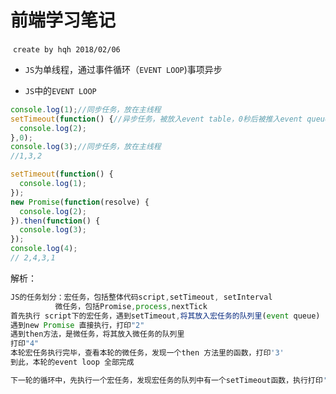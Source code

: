 #  前端学习笔记

​	`create by hqh 2018/02/06`

* `JS`为单线程，通过事件循环（`EVENT LOOP`)事项异步

*  `JS`中的`EVENT LOOP`

  ```js
  console.log(1);//同步任务，放在主线程
  setTimeout(function() {//异步任务，被放入event table，0秒后被推入event queue里
    console.log(2);
  },0);
  console.log(3);//同步任务，放在主线程
  //1,3,2
  ```

  ```js
  setTimeout(function() {
    console.log(1);
  });
  new Promise(function(resolve) {
    console.log(2);
  }).then(function() {
    console.log(3);
  });
  console.log(4);
  // 2,4,3,1
  ```

  解析：

  ```js
  JS的任务划分：宏任务，包括整体代码script,setTimeout, setInterval
  			微任务，包括Promise,process,nextTick
  首先执行 script下的宏任务，遇到setTimeout,将其放入宏任务的队列里(event queue)
  遇到new Promise 直接执行，打印"2"
  遇到then方法，是微任务，将其放入微任务的队列里
  打印"4"
  本轮宏任务执行完毕，查看本轮的微任务，发现一个then 方法里的函数，打印'3'
  到此，本轮的event loop 全部完成

  下一轮的循环中，先执行一个宏任务，发现宏任务的队列中有一个setTimeout函数，执行打印'1'
  ```